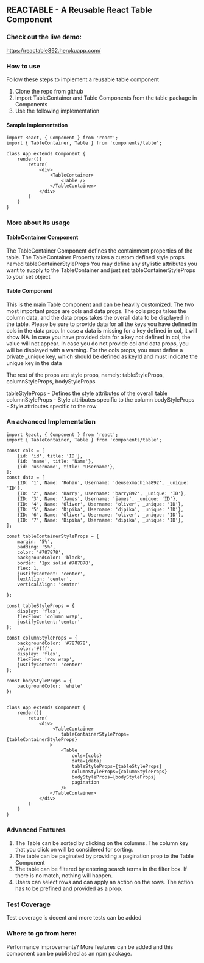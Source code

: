 ## REACTABLE - A Reusable React Table Component

### Check out the live demo:
https://reactable892.herokuapp.com/

### How to use
Follow these steps to implement a reusable table component
1. Clone the repo from github
2. import TableContainer and Table Components from the table package in Components
3. Use the following implementation

#### Sample implementation
```
import React, { Component } from 'react';
import { TableContainer, Table } from 'components/table';

class App extends Component {
    render(){
        return(
            <div>
                <TableContainer>
                    <Table />
                </TableContainer>
            </div>
        )
    }
}
```
### More about its usage

#### TableContainer Component

The TableContainer Component defines the containment properties of the table.
The TableContainer Property takes a custom defined style props named tableContainerStyleProps
You may define any stylistic attributes you want to supply to the TableContainer and just set tableContainerStyleProps to your set object

#### Table Component

This is the main Table component and can be heavily customized.
The two most important props are cols and data props.
The cols props takes the column data, and the data props takes the overall data to be displayed in the table.
Please be sure to provide data for all the keys you have defined in cols in the data prop.
In case a data is missing for a key defined in col, it will show NA.
In case you have provided data for a key not defined in col, the value will not appear.
In case you do not provide col and data props, you will be displayed with a warning.
For the cols props, you must define a private _unique key, which should be defined as keyId and must indicate the unique key in the data

The rest of the props are style props, namely:
tableStyleProps, columnStyleProps, bodyStyleProps

tableStyleProps - Defines the style attributes of the overall table
columnStyleProps - Style attributes specific to the column
bodyStyleProps - Style attributes specific to the row


### An advanced Implementation

```
import React, { Component } from 'react';
import { TableContainer, Table } from 'components/table';

const cols = [
    {id: 'id', title: 'ID'},
    {id: 'name', title: 'Name'},
    {id: 'username', title: 'Username'},
];
const data = [
    {ID: '1', Name: 'Rohan', Username: 'deusexmachina892', _unique: 'ID'},
    {ID: '2', Name: 'Barry', Username: 'barry892', _unique: 'ID'},
    {ID: '3', Name: 'James', Username: 'james', _unique: 'ID'},
    {ID: '4', Name: 'Oliver', Username: 'oliver', _unique: 'ID'},
    {ID: '5', Name: 'Dipika', Username: 'dipika', _unique: 'ID'},
    {ID: '6', Name: 'Oliver', Username: 'oliver', _unique: 'ID'},
    {ID: '7', Name: 'Dipika', Username: 'dipika', _unique: 'ID'},
];

const tableContainerStyleProps = {
    margin: '5%',
    padding: '5%',
    color: '#787878',
    backgroundColor: 'black',
    border: '1px solid #787878',
    flex: 1,
    justifyContent: 'center',
    textAlign: 'center',
    verticalAlign: 'center'

};

const tableStyleProps = {
    display: 'flex', 
    flexFlow: 'column wrap', 
    justifyContent:'center'
};

const columnStyleProps = {
    backgroundColor: '#787878',
    color:'#fff',
    display: 'flex',
    flexFlow: 'row wrap',
    justifyContent: 'center'
};

const bodyStyleProps = {
    backgroundColor: 'white'
};


class App extends Component {
    render(){
        return(
            <div>
                 <TableContainer
                    tableContainerStyleProps={tableContainerStyleProps}
                >
                    <Table
                        cols={cols}
                        data={data}
                        tableStyleProps={tableStyleProps}
                        columnStyleProps={columnStyleProps}
                        bodyStyleProps={bodyStyleProps}
                        pagination
                    />
                </TableContainer>
            </div>
        )
    }
}
```

### Advanced Features
1. The Table can be sorted by clicking on the columns. The column key that you click on will be considered for sorting.
2. The table can be paginated by providing a pagination prop to the Table Component
3. The table can be filtered by entering search terms in the filter box. If there is no match, nothing will happen.
4. Users can select rows and can apply an action on the rows. The action has to be prefined and provided as a prop.

### Test Coverage
Test coverage is decent and more tests can be added

### Where to go from here:

Performance improvements?
More features can be added and this component can be published as an npm package.